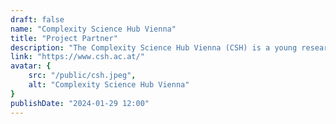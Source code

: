 ```yaml
---
draft: false
name: "Complexity Science Hub Vienna"
title: "Project Partner"
description: "The Complexity Science Hub Vienna (CSH) is a young research institute dedicated to the advancement of complex systems science through the pursuit of basic research and educational excellence. The CSH is a joint initiative of AIT, IIASA, Medical University of Vienna, TU Graz, TU Wien, and Vienna University of Economics and Business, and is financially supported by the City of Vienna."
link: "https://www.csh.ac.at/"
avatar: {
    src: "/public/csh.jpeg",
    alt: "Complexity Science Hub Vienna"
}
publishDate: "2024-01-29 12:00"
---
```

